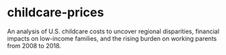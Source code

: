 # childcare-prices
An analysis of U.S. childcare costs to uncover regional disparities, financial impacts on low-income families, and the rising burden on working parents from 2008 to 2018.
